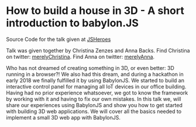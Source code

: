 # How to build a house in 3D - A short introduction to babylon.JS

Source Code for the talk given at [JSHeroes](https://jsheroes.io/)

Talk was given together by Christina Zenzes and Anna Backs.
Find Christina on twitter: [merelyChristina](https://twitter.com/merelyChristina).
Find Anna on twitter: [merelyAnna](https://twitter.com/merelyAnna).


Who has not dreamed of creating something in 3D, or even better: 3D running in a browser?! We also had this dream, and during a hackathon in early 2018 we finally fulfilled it by using BabylonJS. We started to build an interactive control panel for managing all IoT devices in our office building. Having had no prior experience whatsoever, we got to know the framework by working with it and having to fix our own mistakes. 
In this talk we, will share our experiences using BabylonJS and show you how to get started with building 3D web applications. We will cover all the basics needed to implement a small 3D web app with BabylonJS.
